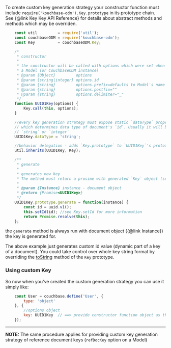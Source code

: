 
To create custom key generation strategy your constructor function must include `require('kouchbase-odm').Key.prototype` in its prototype chain.  
See {@link Key Key API Reference} for details about abstract methods and methods which may be overriden.

````javascript
    const util         = require('util');
    const couchbaseODM = require('kouchbase-odm');
    const Key          = couchbaseODM.Key;

    /*
     * constructor
     *
     * the constructor will be called with options which were set when defining
     * a Model (or CouchbaseODM instance)
     * @param {Object}         options
     * @param {string|integer} options.id
     * @param {string}         options.prefix=defaults to Model's name
     * @param {string}         options.postfix=""
     * @param {string}         options.delimiter="_"
     */
    function UUID1Key(options) {
        Key.call(this, options);
    }

    //every key generation strategy must expose static `dataType` property
    // which determines data type of document's `id`. Usually it will be
    // `string` or `integer`
    UUID1Key.dataType = 'string';

    //behavior delegation - adds `Key.prototype` to `UUID1Key`'s prototype chain
    util.inherits(UUID1Key, Key);

    /**
     * generate
     *
     * generates new key
     * The method must return a prosime with generated `Key` object (self)
     *
     * @param {Instance} instance - document object
     * @return {Promise<UUID1Key>}
     */
    UUID1Key.prototype.generate = function(instance) {
        const id = uuid.v1();
        this.setId(id); //see Key.setId for more information
        return Promise.resolve(this);
    };
````

the `generate` method is always run with document object ({@link Instance}) the key is generated for.  

The above example just generates custom id value (dynamic part of a key of a document). You could take control over whole key string format by overriding the [toString](https://github.com/fogine/couchbase-odm/blob/master/lib/key/key.js#L154) method of the `Key` prototype.

### Using custom Key

So now when you've created the custom generation strategy you can use it simply like:  

````javascript
    const User = couchbase.define('User', {
        type: 'object'
    }, {
        //options object
        key: UUID1Key  // ==> provide constructor function object as the option when defining a Model
    });
````


------------------------
**NOTE:** The same procedure applies for providing custom key generation strategy of reference document keys (`refDocKey` option on a Model)
